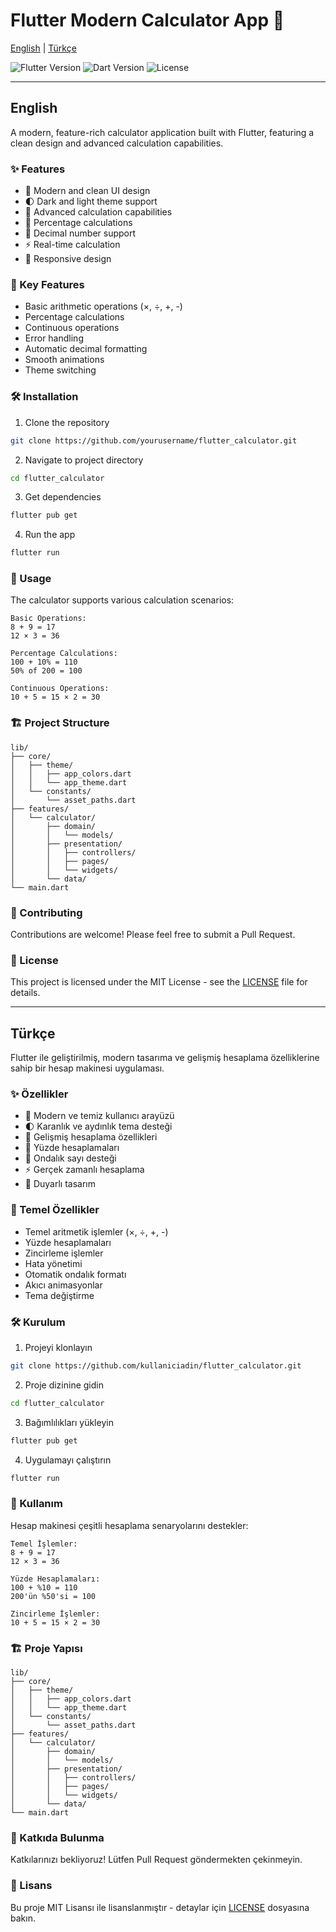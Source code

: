 # Flutter Modern Calculator App 🧮

[English](#english) | [Türkçe](#türkçe)

![Flutter Version](https://img.shields.io/badge/Flutter-%3E%3D3.0.0-blue.svg)
![Dart Version](https://img.shields.io/badge/Dart-%3E%3D3.0.0-blue.svg)
![License](https://img.shields.io/badge/license-MIT-purple.svg)

---

## English

A modern, feature-rich calculator application built with Flutter, featuring a clean design and advanced calculation capabilities.

### ✨ Features

- 🎨 Modern and clean UI design
- 🌓 Dark and light theme support
- 🧮 Advanced calculation capabilities
- 💯 Percentage calculations
- 🔢 Decimal number support
- ⚡ Real-time calculation
- 📱 Responsive design

### 🎯 Key Features

- Basic arithmetic operations (×, ÷, +, -)
- Percentage calculations
- Continuous operations
- Error handling
- Automatic decimal formatting
- Smooth animations
- Theme switching

### 🛠️ Installation

1. Clone the repository
```bash
git clone https://github.com/yourusername/flutter_calculator.git
```

2. Navigate to project directory
```bash
cd flutter_calculator
```

3. Get dependencies
```bash
flutter pub get
```

4. Run the app
```bash
flutter run
```

### 📱 Usage

The calculator supports various calculation scenarios:

```
Basic Operations:
8 + 9 = 17
12 × 3 = 36

Percentage Calculations:
100 + 10% = 110
50% of 200 = 100

Continuous Operations:
10 + 5 = 15 × 2 = 30
```

### 🏗️ Project Structure

```
lib/
├── core/
│   ├── theme/
│   │   ├── app_colors.dart
│   │   └── app_theme.dart
│   └── constants/
│       └── asset_paths.dart
├── features/
│   └── calculator/
│       ├── domain/
│       │   └── models/
│       ├── presentation/
│       │   ├── controllers/
│       │   ├── pages/
│       │   └── widgets/
│       └── data/
└── main.dart
```

### 🤝 Contributing

Contributions are welcome! Please feel free to submit a Pull Request.

### 📄 License

This project is licensed under the MIT License - see the [LICENSE](LICENSE) file for details.

---

## Türkçe

Flutter ile geliştirilmiş, modern tasarıma ve gelişmiş hesaplama özelliklerine sahip bir hesap makinesi uygulaması.

### ✨ Özellikler

- 🎨 Modern ve temiz kullanıcı arayüzü
- 🌓 Karanlık ve aydınlık tema desteği
- 🧮 Gelişmiş hesaplama özellikleri
- 💯 Yüzde hesaplamaları
- 🔢 Ondalık sayı desteği
- ⚡ Gerçek zamanlı hesaplama
- 📱 Duyarlı tasarım

### 🎯 Temel Özellikler

- Temel aritmetik işlemler (×, ÷, +, -)
- Yüzde hesaplamaları
- Zincirleme işlemler
- Hata yönetimi
- Otomatik ondalık formatı
- Akıcı animasyonlar
- Tema değiştirme

### 🛠️ Kurulum

1. Projeyi klonlayın
```bash
git clone https://github.com/kullaniciadin/flutter_calculator.git
```

2. Proje dizinine gidin
```bash
cd flutter_calculator
```

3. Bağımlılıkları yükleyin
```bash
flutter pub get
```

4. Uygulamayı çalıştırın
```bash
flutter run
```

### 📱 Kullanım

Hesap makinesi çeşitli hesaplama senaryolarını destekler:

```
Temel İşlemler:
8 + 9 = 17
12 × 3 = 36

Yüzde Hesaplamaları:
100 + %10 = 110
200'ün %50'si = 100

Zincirleme İşlemler:
10 + 5 = 15 × 2 = 30
```

### 🏗️ Proje Yapısı

```
lib/
├── core/
│   ├── theme/
│   │   ├── app_colors.dart
│   │   └── app_theme.dart
│   └── constants/
│       └── asset_paths.dart
├── features/
│   └── calculator/
│       ├── domain/
│       │   └── models/
│       ├── presentation/
│       │   ├── controllers/
│       │   ├── pages/
│       │   └── widgets/
│       └── data/
└── main.dart
```

### 🤝 Katkıda Bulunma

Katkılarınızı bekliyoruz! Lütfen Pull Request göndermekten çekinmeyin.

### 📄 Lisans

Bu proje MIT Lisansı ile lisanslanmıştır - detaylar için [LICENSE](LICENSE) dosyasına bakın.
